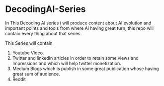 # DecodingAI-Series
In This Decoding Ai series i will produce content about AI evolution and important points and tools from where Ai having great turn, this repo will contain every thing about that series 


This Series will contain
1. Youtube Video.
2. Twitter and linkedIn articles in order to retain some views and Impressions and which will help twitter monetization.
3. Medium Blogs which is publish in some great publication whose having great sum of audience.
4. Reddit
